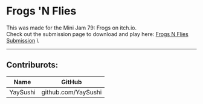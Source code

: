 # Frogs 'N Flies

This was made for the Mini Jam 79: Frogs on itch.io. \
Check out the submission page to download and play here: [Frogs N Flies Submission](https://itch.io/jam/mini-jam-79-frogs/rate/1025825) \

***
## Contriburots: 
| Name | GitHub |
|------|--------|
| YaySushi | github.com/YaySushi |
